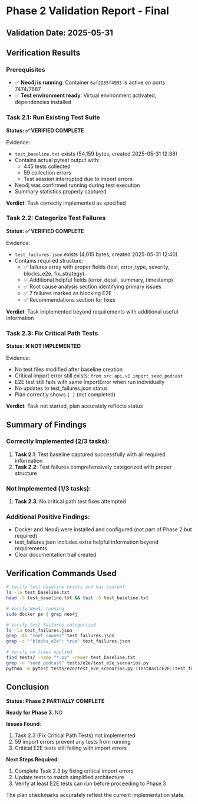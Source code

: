 # Phase 2 Validation Report - Final

## Validation Date: 2025-05-31

## Verification Results

### Prerequisites
- ✅ **Neo4j is running**: Container `6af2285f4995` is active on ports 7474/7687
- ✅ **Test environment ready**: Virtual environment activated, dependencies installed

### Task 2.1: Run Existing Test Suite
**Status: ✅ VERIFIED COMPLETE**

Evidence:
- `test_baseline.txt` exists (54,159 bytes, created 2025-05-31 12:38)
- Contains actual pytest output with:
  - 445 tests collected
  - 59 collection errors
  - Test session interrupted due to import errors
- Neo4j was confirmed running during test execution
- Summary statistics properly captured

**Verdict**: Task correctly implemented as specified

### Task 2.2: Categorize Test Failures  
**Status: ✅ VERIFIED COMPLETE**

Evidence:
- `test_failures.json` exists (4,015 bytes, created 2025-05-31 12:40)
- Contains required structure:
  - ✅ failures array with proper fields (test, error_type, severity, blocks_e2e, fix_strategy)
  - ✅ Additional helpful fields (error_detail, summary, timestamp)
  - ✅ Root cause analysis section identifying primary issues
  - ✅ 7 failures marked as blocking E2E
  - ✅ Recommendations section for fixes

**Verdict**: Task implemented beyond requirements with additional useful information

### Task 2.3: Fix Critical Path Tests
**Status: ❌ NOT IMPLEMENTED**

Evidence:
- No test files modified after baseline creation
- Critical import error still exists: `from src.api.v1 import seed_podcast`
- E2E test still fails with same ImportError when run individually
- No updates to test_failures.json status
- Plan correctly shows `[ ]` (not completed)

**Verdict**: Task not started, plan accurately reflects status

## Summary of Findings

### Correctly Implemented (2/3 tasks):
1. **Task 2.1**: Test baseline captured successfully with all required information
2. **Task 2.2**: Test failures comprehensively categorized with proper structure

### Not Implemented (1/3 tasks):
1. **Task 2.3**: No critical path test fixes attempted

### Additional Positive Findings:
- Docker and Neo4j were installed and configured (not part of Phase 2 but required)
- test_failures.json includes extra helpful information beyond requirements
- Clear documentation trail created

## Verification Commands Used

```bash
# Verify test baseline exists and has content
ls -la test_baseline.txt
head -5 test_baseline.txt && tail -5 test_baseline.txt

# Verify Neo4j running
sudo docker ps | grep neo4j

# Verify test failures categorized
ls -la test_failures.json
grep -A5 "root_causes" test_failures.json
grep -c '"blocks_e2e": true' test_failures.json

# Verify no fixes applied
find tests/ -name "*.py" -newer test_baseline.txt
grep -n "seed_podcast" tests/e2e/test_e2e_scenarios.py
python -m pytest tests/e2e/test_e2e_scenarios.py::TestBasicE2E::test_full_pipeline_single_episode -v
```

## Conclusion

**Status: Phase 2 PARTIALLY COMPLETE**

**Ready for Phase 3**: NO

**Issues Found**:
1. Task 2.3 (Fix Critical Path Tests) not implemented
2. 59 import errors prevent any tests from running
3. Critical E2E tests still failing with import errors

**Next Steps Required**:
1. Complete Task 2.3 by fixing critical import errors
2. Update tests to match simplified architecture
3. Verify at least E2E tests can run before proceeding to Phase 3

The plan checkmarks accurately reflect the current implementation state.